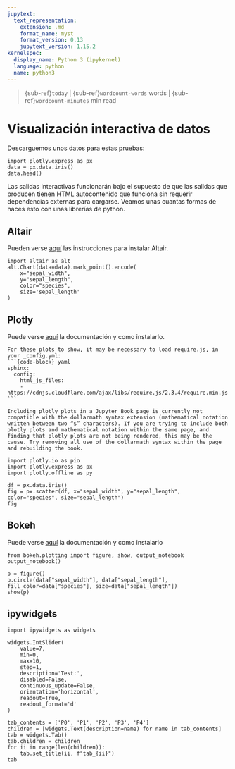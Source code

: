 ```yaml
---
jupytext:
  text_representation:
    extension: .md
    format_name: myst
    format_version: 0.13
    jupytext_version: 1.15.2
kernelspec:
  display_name: Python 3 (ipykernel)
  language: python
  name: python3
---
```


> {sub-ref}`today` | {sub-ref}`wordcount-words` words | {sub-ref}`wordcount-minutes` min read


# Visualización interactiva de datos

Descarguemos unos datos para estas pruebas:

```{code-cell} ipython3
import plotly.express as px
data = px.data.iris()
data.head()
```

Las salidas interactivas funcionarán bajo el supuesto de que las salidas que producen tienen HTML autocontenido que funciona sin requerir dependencias externas para cargarse. Veamos unas cuantas formas de haces esto con unas librerías de python.

## Altair

Pueden verse [aquí](https://altair-viz.github.io/getting_started/installation.html#installation) las instrucciones para instalar Altair.

```{code-cell} ipython3
import altair as alt
alt.Chart(data=data).mark_point().encode(
    x="sepal_width",
    y="sepal_length",
    color="species",
    size='sepal_length'
)
```

## Plotly

Puede verse [aquí](https://plotly.com/python/getting-started/#JupyterLab-Support-(Python-3.5+)) la documentación y como instalarlo.

````{important} 
For these plots to show, it may be necessary to load require.js, in your _config.yml:
```{code-block} yaml
sphinx:
  config:
    html_js_files:
    - https://cdnjs.cloudflare.com/ajax/libs/require.js/2.3.4/require.min.js
```
````

```{important}
Including plotly plots in a Jupyter Book page is currently not compatible with the dollarmath syntax extension (mathematical notation written between two “$” characters). If you are trying to include both plotly plots and mathematical notation within the same page, and finding that plotly plots are not being rendered, this may be the cause. Try removing all use of the dollarmath syntax within the page and rebuilding the book.
```

```{code-cell} ipython3
import plotly.io as pio
import plotly.express as px
import plotly.offline as py

df = px.data.iris()
fig = px.scatter(df, x="sepal_width", y="sepal_length", color="species", size="sepal_length")
fig
```


## Bokeh

Puede verse [aquí](https://docs.bokeh.org/en/latest/docs/first_steps.html) la documentación y como instalarlo

```{code-cell} ipython3
from bokeh.plotting import figure, show, output_notebook
output_notebook()

p = figure()
p.circle(data["sepal_width"], data["sepal_length"], fill_color=data["species"], size=data["sepal_length"])
show(p)
```


## ipywidgets

```{code-cell} ipython3
import ipywidgets as widgets
```
```{code-cell} ipython3
widgets.IntSlider(
    value=7,
    min=0,
    max=10,
    step=1,
    description='Test:',
    disabled=False,
    continuous_update=False,
    orientation='horizontal',
    readout=True,
    readout_format='d'
)
```

```{code-cell} ipython3
tab_contents = ['P0', 'P1', 'P2', 'P3', 'P4']
children = [widgets.Text(description=name) for name in tab_contents]
tab = widgets.Tab()
tab.children = children
for ii in range(len(children)):
    tab.set_title(ii, f"tab_{ii}")
tab
```
